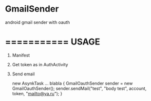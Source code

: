 GmailSender
===========

android gmail sender with oauth

===========
USAGE
===========

1) Manifest
    
    <uses-permission android:name="android.permission.INTERNET"/>
    <uses-permission android:name="android.permission.GET_ACCOUNTS"/>
    <uses-permission android:name="android.permission.USE_CREDENTIALS"/>

2) Get token as in AuthActivity

3) Send email

    new AsynkTask ... blabla {
	GmailOauthSender sender = new GmailOauthSender();
        sender.sendMail("test", "body test", account, token, "mailto@ya.ru");
    }
